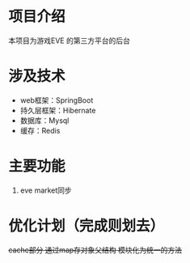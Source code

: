  # 项目介绍
 本项目为游戏EVE 的第三方平台的后台
 
 # 涉及技术
 - web框架：SpringBoot
 - 持久层框架：Hibernate
 - 数据库：Mysql
 - 缓存：Redis
 # 主要功能
 1. eve market同步 
 
 
 # 优化计划（完成则划去）
~~cache部分 通过map存对象父结构 模块化为统一的方法~~
